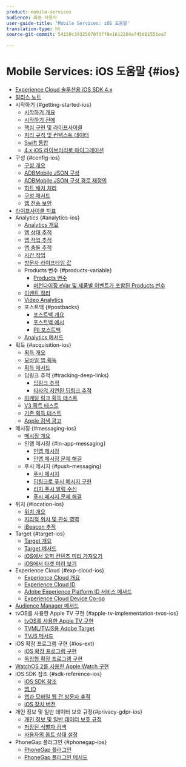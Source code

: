 ```yaml
---
product: mobile-services
audience: 최종 사용자
user-guide-title: 'Mobile Services: iOS 도움말'
translation-type: ht
source-git-commit: 54150c39325070f37f8e1612204a745d81551ea7

---
```



# Mobile Services: iOS 도움말 {#ios}

+ [Experience Cloud 솔루션용 iOS SDK 4.x](overview.md)
+ [릴리스 노트](rel-notes.md)
+ 시작하기 {#getting-started-ios}
   + [시작하기 개요](getting-started/getting-started.md)
   + [시작하기 전에](getting-started/requirements.md)
   + [핵심 구현 및 라이프사이클](getting-started/dev-qs.md)
   + [처리 규칙 및 컨텍스트 데이터](getting-started/proc-rules.md)
   + [Swift 통합](getting-started/swift-integration.md)
   + [4.x iOS 라이브러리로 마이그레이션](getting-started/migration-v3.md)
+ 구성 {#config-ios}
   + [구성 개요](configuration/configuration.md)
   + [ADBMobile JSON 구성](configuration/json-config/json-config.md)
   + [ADBMobile JSON 구성 경로 재정의](configuration/json-config/json-config-remote.md)
   + [히트 배치 처리](configuration/hit-batching.md)
   + [구성 메서드](configuration/sdk-methods.md)
   + [앱 전송 보안](configuration/app-transport-security.md)
+ [라이프사이클 지표](metrics.md)
+ Analytics {#analytics-ios}
   + [Analytics 개요](analytics-main/analytics-main.md)
   + [앱 상태 추적](analytics-main/states.md)
   + [앱 작업 추적](analytics-main/actions.md)
   + [앱 충돌 추적](analytics-main/crashes.md)
   + [시간 작업](analytics-main/timed-actions.md)
   + [방문자 라이프타임 값](analytics-main/lifetime-value.md)
   + Products 변수 {#products-variable}
      + [Products 변수](analytics-main/products/products.md)
      + [머천다이징 eVar 및 제품별 이벤트가 포함된 Products 변수](analytics-main/products/products-variable-evars-events.md)
   + [이벤트 정리](analytics-main/event-serialization.md)
   + [Video Analytics](analytics-main/video-qs.md)
   + 포스트백 {#postbacks}
      + [포스트백 개요](analytics-main/postback/postback.md)
      + [포스트백 예시](analytics-main/postback/postback-example.md)
      + [PII 포스트백](analytics-main/postback/c-pii-postbacks.md)
   + [Analytics 메서드](analytics-main/analytics-methods.md)
+ 획득 {#acquisition-ios}
   + [획득 개요](acquisition-main/acquisition-main.md)
   + [모바일 앱 획득](acquisition-main/acquisition.md)
   + [획득 메서드](acquisition-main/c-acquisition-methods.md)
   + 딥링크 추적 {#tracking-deep-links}
      + [딥링크 추적](acquisition-main/tracking-deep-links/tracking-deep-links.md)
      + [타사의 지연된 딥링크 추적](acquisition-main/tracking-deep-links/c-tracking-3rd-party-deep-deferred-links.md)
   + [마케팅 링크 획득 테스트](acquisition-main/t-testing-marketing-link-acquisition.md)
   + [V3 획득 테스트](acquisition-main/t-testing-version-3-acquisition.md)
   + [기존 획득 테스트 ](acquisition-main/t-testing-acquisition.md)
   + [Apple 검색 광고](acquisition-main/c-apple-search-ads.md)
+ 메시징 {#messaging-ios}
   + [메시징 개요](messaging-main/messaging-main.md)
   + 인앱 메시징 {#in-app-messaging}
      + [인앱 메시징](messaging-main/messaging/messaging.md)
      + [인앱 메시징 문제 해결](messaging-main/messaging/in-apps-ts.md)
   + 푸시 메시지 {#push-messaging}
      + [푸시 메시지](messaging-main/push-messaging/push-messaging.md)
      + [딥링크로 푸시 메시지 구현](messaging-main/push-messaging/t-mob-imp-push-deeplinking-ios-4x.md)
      + [리치 푸시 알림 수신](messaging-main/push-messaging/c-set-up-rich-push-notif-ios.md)
      + [푸시 메시지 문제 해결](messaging-main/push-messaging/c-troubleshooting-push-messaging.md)
+ 위치 {#location-ios}
   + [위치 개요](location/location.md)
   + [지리적 위치 및 관심 영역](location/geo-poi.md)
   + [iBeacon 추적](location/ibeacon.md)
+ Target {#target-ios}
   + [Target 개요](target-main/target-main.md)
   + [Target 메서드](target-main/c-target-methods.md)
   + [iOS에서 오퍼 컨텐츠 미리 가져오기](target-main/c-mob-target-prefetch-ios.md)
   + [iOS에서 타겟 미리 보기](target-main/c-mob-target-preview-ios.md)
+ Experience Cloud {#exp-cloud-ios}
   + [Experience Cloud 개요](marketing-cloud/marketing-cloud.md)
   + [Experience Cloud ID](marketing-cloud/mcvid.md)
   + [Adobe Experience Platform ID 서비스 메서드](marketing-cloud/mc-methods.md)
   + [Experience Cloud Device Co-op](marketing-cloud/t-mob-mc-device-coop-ios-.md)
+ [Audience Manager 메서드](amm/aam-methods.md)
+ tvOS를 사용한 Apple TV 구현 {#apple-tv-implementation-tvos-ios}
   + [tvOS를 사용한 Apple TV 구현](apple-tv-implementation-tvos/apple-tv-implementation-tvos.md)
   + [TVML/TVJS용 Adobe Target](apple-tv-implementation-tvos/target-for-tvml-tvjs.md)
   + [TVJS 메서드](apple-tv-implementation-tvos/tvjs-methods.md)
+ iOS 확장 프로그램 구현 {#ios-ext}
   + [iOS 확장 프로그램 구현](ios-ext/ios-ext.md)
   + [독립형 확장 프로그램 구현](ios-ext/c-stand-alone-extension-implementation.md)
+ [WatchOS 2를 사용한 Apple Watch 구현](apple-watch-implementation-watchkit.md)
+ iOS SDK 참조 {#sdk-reference-ios}
   + [iOS SDK 참조](reference/reference.md)
   + [앱 ID](reference/app-ids.md)
   + [앱과 모바일 웹 간 방문자 추적](reference/hybrid-app.md)
   + [iOS 장치 버전](reference/device-versions.md)
+ 개인 정보 및 일반 데이터 보호 규정{#privacy-gdpr-ios}
   + [개인 정보 및 일반 데이터 보호 규정](c-mob-privacy-gdpr-ios/c-mob-privacy-gdpr-ios.md)
   + [저장된 식별자 검색](c-mob-privacy-gdpr-ios/c-mob-gdpr-ret-stored-ids-ios.md)
   + [사용자의 옵트 상태 설정](c-mob-privacy-gdpr-ios/privacy.md)
+ PhoneGap 플러그인 {#phonegap-ios}
   + [PhoneGap 플러그인](phonegap/phonegap.md)
   + [PhoneGap 플러그인 메서드](phonegap/phonegap-methods.md)
